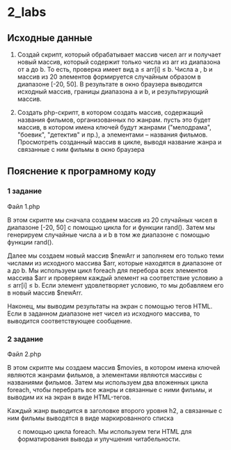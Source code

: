 # 2_labs

## Исходные данные

1. Создай скрипт, который обрабатывает массив чисел arr и получает новый массив, который содержит только числа из arr из диапазона от a до b. То есть, проверка имеет вид a ≤ arr[i] ≤ b.
Числа a , b и массив из 20 элементов формируется случайным образом в диапазоне [-20, 50]. В результате в окно браузера выводится исходный массив, границы диапазона a и b, и результирующий массив.

2. Cоздать php-скрипт, в котором создать массив, содержащий названия фильмов, организованных по жанрам. пусть это будет массив, в котором имена ключей будут жанрами ("мелодрама", "боевик", "детектив" и пр.), а элементами – названия фильмов. Просмотреть созданный массив в цикле, выводя название жанра и связанные с ним фильмы в окно браузера

## Пояснение к програмному коду

### 1 задание

Файл 1.php

В этом скрипте мы сначала создаем массив из 20 случайных чисел в диапазоне [-20, 50] с помощью цикла for и функции rand(). Затем мы генерируем случайные числа a и b в том же диапазоне с помощью функции rand().

Далее мы создаем новый массив $newArr и заполняем его только теми числами из исходного массива $arr, которые находятся в диапазоне от a до b. Мы используем цикл foreach для перебора всех элементов массива $arr и проверяем каждый элемент на соответствие условию a ≤ arr[i] ≤ b. Если элемент удовлетворяет условию, то мы добавляем его в новый массив $newArr.

Наконец, мы выводим результаты на экран с помощью тегов HTML. Если в заданном диапазоне нет чисел из исходного массива, то выводится соответствующее сообщение.

### 2 задание

Файл 2.php

В этом скрипте мы создаем массив $movies, в котором имена ключей являются жанрами фильмов, а элементами являются массивы с названиями фильмов. Затем мы используем два вложенных цикла foreach, чтобы перебрать все жанры и связанные с ними фильмы, и выводим их на экран в виде HTML-тегов.

Каждый жанр выводится в заголовке второго уровня h2, а связанные с ним фильмы выводятся в виде маркированного списка <ul> с помощью цикла foreach. Мы используем теги HTML для форматирования вывода и улучшения читабельности.
